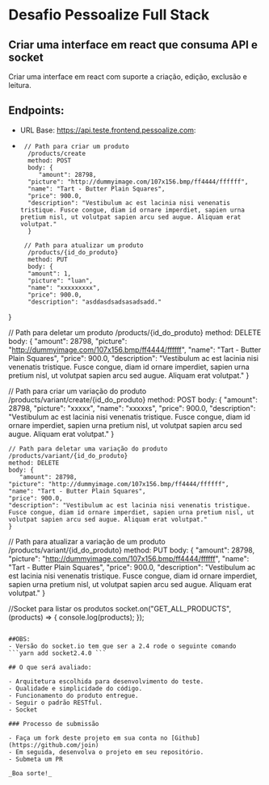 # Desafio Pessoalize Full Stack

## Criar uma interface em react que consuma API e socket

Criar uma interface em react com suporte a criação, edição, exclusão e leitura.

## Endpoints:

- URL Base: https://api.teste.frontend.pessoalize.com: 

- ```
   // Path para criar um produto
    /products/create
	method: POST
	body: {
	   "amount": 28798,
    "picture": "http://dummyimage.com/107x156.bmp/ff4444/ffffff",
    "name": "Tart - Butter Plain Squares",
    "price": 900.0,
    "description": "Vestibulum ac est lacinia nisi venenatis tristique. Fusce congue, diam id ornare imperdiet, sapien urna pretium nisl, ut volutpat sapien arcu sed augue. Aliquam erat volutpat."
	}
 
   // Path para atualizar um produto
    /products/{id_do_produto}
	method: PUT
	body: {
    "amount": 1,
    "picture": "luan",
    "name": "xxxxxxxxx",
    "price": 900.0,
    "description": "asddasdsadsasadsadd."
}

   // Path para deletar um produto
    /products/{id_do_produto}
	method: DELETE
	body: {
	   "amount": 28798,
    "picture": "http://dummyimage.com/107x156.bmp/ff4444/ffffff",
    "name": "Tart - Butter Plain Squares",
    "price": 900.0,
    "description": "Vestibulum ac est lacinia nisi venenatis tristique. Fusce congue, diam id ornare imperdiet, sapien urna pretium nisl, ut volutpat sapien arcu sed augue. Aliquam erat volutpat."
	}

   // Path para criar um variação do produto
    /products/variant/create/{id_do_produto}
	method: POST
	body: {
    "amount": 28798,
    "picture": "xxxxx",
    "name": "xxxxxs",
    "price": 900.0,
    "description": "Vestibulum ac est lacinia nisi venenatis tristique. Fusce congue, diam id ornare imperdiet, sapien urna pretium nisl, ut volutpat sapien arcu sed augue. Aliquam erat volutpat."
}

	// Path para deletar uma variação do produto
	/products/variant/{id_do_produto}
	method: DELETE
	body: {
	   "amount": 28798,
    "picture": "http://dummyimage.com/107x156.bmp/ff4444/ffffff",
    "name": "Tart - Butter Plain Squares",
    "price": 900.0,
    "description": "Vestibulum ac est lacinia nisi venenatis tristique. Fusce congue, diam id ornare imperdiet, sapien urna pretium nisl, ut volutpat sapien arcu sed augue. Aliquam erat volutpat."
	}
 
   // Path para atualizar a variação de um produto
    /products/variant/{id_do_produto}
	method: PUT
	body: {
	   "amount": 28798,
    "picture": "http://dummyimage.com/107x156.bmp/ff4444/ffffff",
    "name": "Tart - Butter Plain Squares",
    "price": 900.0,
    "description": "Vestibulum ac est lacinia nisi venenatis tristique. Fusce congue, diam id ornare imperdiet, sapien urna pretium nisl, ut volutpat sapien arcu sed augue. Aliquam erat volutpat."
	}

   //Socket para listar os produtos
    socket.on("GET_ALL_PRODUCTS", (products) => {
       console.log(products);
    });
 ```

##OBS: 
- Versão do socket.io tem que ser a 2.4 rode o seguinte comando 
```yarn add socket2.4.0 ```

## O que será avaliado:

- Arquitetura escolhida para desenvolvimento do teste.
- Qualidade e simplicidade do código.
- Funcionamento do produto entregue.
- Seguir o padrão RESTful.
- Socket

### Processo de submissão

- Faça um fork deste projeto em sua conta no [Github](https://github.com/join)
- Em seguida, desenvolva o projeto em seu repositório.
- Submeta um PR

_Boa sorte!_
